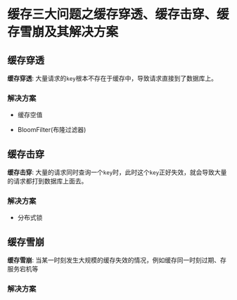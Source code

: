# 缓存三大问题之缓存穿透、缓存击穿、缓存雪崩及其解决方案

## 缓存穿透

**缓存穿透**: 大量请求的`key`根本不存在于缓存中，导致请求直接到了数据库上。

### 解决方案

- 缓存空值

- BloomFilter(布隆过滤器)

## 缓存击穿 

**缓存击穿**: 大量的请求同时查询一个`key`时，此时这个`key`正好失效，就会导致大量的请求都打到数据库上面去。

### 解决方案

- 分布式锁


## 缓存雪崩

**缓存雪崩**: 当某一时刻发生大规模的缓存失效的情况，例如缓存同一时刻过期、存服务宕机等

### 解决方案

